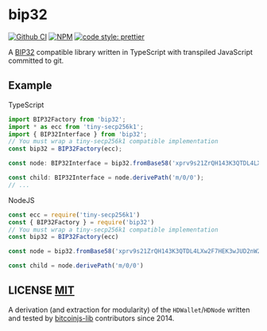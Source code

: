 # bip32
[![Github CI](https://github.com/bitcoinjs/bip32/actions/workflows/main_ci.yml/badge.svg)](https://github.com/bitcoinjs/bip32/actions/workflows/main_ci.yml) [![NPM](https://img.shields.io/npm/v/bip32.svg)](https://www.npmjs.org/package/bip32) [![code style: prettier](https://img.shields.io/badge/code_style-prettier-ff69b4.svg?style=flat-square)](https://github.com/prettier/prettier)

A [BIP32](https://github.com/bitcoin/bips/blob/master/bip-0032.mediawiki) compatible library written in TypeScript with transpiled JavaScript committed to git.


## Example

TypeScript

``` typescript
import BIP32Factory from 'bip32';
import * as ecc from 'tiny-secp256k1';
import { BIP32Interface } from 'bip32';
// You must wrap a tiny-secp256k1 compatible implementation
const bip32 = BIP32Factory(ecc);

const node: BIP32Interface = bip32.fromBase58('xprv9s21ZrQH143K3QTDL4LXw2F7HEK3wJUD2nW2nRk4stbPy6cq3jPPqjiChkVvvNKmPGJxWUtg6LnF5kejMRNNU3TGtRBeJgk33yuGBxrMPHi');

const child: BIP32Interface = node.derivePath('m/0/0');
// ...
```

NodeJS

``` javascript
const ecc = require('tiny-secp256k1')
const { BIP32Factory } = require('bip32')
// You must wrap a tiny-secp256k1 compatible implementation
const bip32 = BIP32Factory(ecc)

const node = bip32.fromBase58('xprv9s21ZrQH143K3QTDL4LXw2F7HEK3wJUD2nW2nRk4stbPy6cq3jPPqjiChkVvvNKmPGJxWUtg6LnF5kejMRNNU3TGtRBeJgk33yuGBxrMPHi')

const child = node.derivePath('m/0/0')
```

## LICENSE [MIT](LICENSE)
A derivation (and extraction for modularity) of the `HDWallet`/`HDNode` written and tested by [bitcoinjs-lib](https://github.com/bitcoinjs/bitcoinjs-lib) contributors since 2014.
